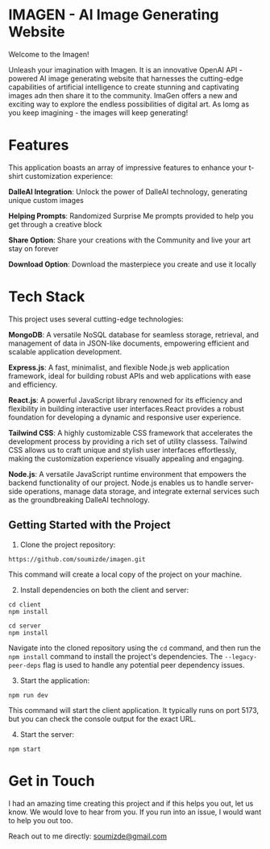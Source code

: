 # IMAGEN - AI Image Generating Website

Welcome to the Imagen! 

Unleash your imagination with Imagen. It is an innovative OpenAI API - powered AI image generating website that harnesses the cutting-edge capabilities of artificial intelligence to create stunning and captivating images adn then share it to the community. ImaGen offers a new and exciting way to explore the endless possibilities of digital art. As lomg as you keep imagining - the images will keep generating!

# Features

This application boasts an array of impressive features to enhance your t-shirt customization experience:

**DalleAI Integration**: Unlock the power of DalleAI technology, generating unique custom images

**Helping Prompts**: Randomized Surprise Me prompts provided to help you get through a creative block

**Share Option**: Share your creations with the Community and live your art stay on forever

**Download Option**: Download the masterpiece you create and use it locally

# Tech Stack

This project uses several cutting-edge technologies:

**MongoDB**: A versatile NoSQL database for seamless storage, retrieval, and management of data in JSON-like documents, empowering efficient and scalable application development.

**Express.js**: A fast, minimalist, and flexible Node.js web application framework, ideal for building robust APIs and web applications with ease and efficiency.

**React.js**: A powerful JavaScript library renowned for its efficiency and flexibility in building interactive user interfaces.React provides a robust foundation for developing a dynamic and responsive user experience.

**Tailwind CSS**: A highly customizable CSS framework that accelerates the development process by providing a rich set of utility classess. Tailwind CSS allows us to craft unique and stylish user interfaces effortlessly, making the customization experience visually appealing and engaging.

**Node.js**: A versatile JavaScript runtime environment that empowers the backend functionality of our project. Node.js enables us to handle server-side operations, manage data storage, and integrate external services such as the groundbreaking DalleAI technology.


## Getting Started with the Project

1. Clone the project repository:

```
https://github.com/soumizde/imagen.git
```

This command will create a local copy of the project on your machine.

2. Install dependencies on both the client and server:

```
cd client
npm install

cd server
npm install
```

Navigate into the cloned repository using the `cd` command, and then run the `npm install` command to install the project's dependencies. The `--legacy-peer-deps` flag is used to handle any potential peer dependency issues.

3. Start the application:

```
npm run dev
```

This command will start the client application. It typically runs on port 5173, but you can check the console output for the exact URL.

4. Start the server:

```
npm start
```

# Get in Touch
I had an amazing time creating this project and if this helps you out, let us know. We would love to hear from you. If you run into an issue, I would want to help you out too. 

Reach out to me directly: soumizde@gmail.com


